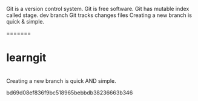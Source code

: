 Git is a version control system.
Git is free software.
Git has mutable index called stage.
dev branch
Git tracks changes files
Creating a new branch is quick & simple.

=======
# learngit
<br>
Creating a new branch is quick AND simple.
<br>

 bd69d08ef836f9bc518965bebbdb38236663b346
